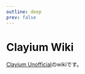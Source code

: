 ```yaml
---
outline: deep
prev: false
---
```


# Clayium Wiki

[Clayium Unofficial](https://github.com/TRCDevelopers/Clayium)のwikiです。
